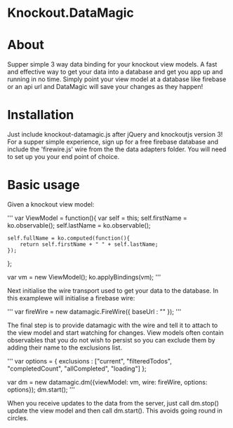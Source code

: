 Knockout.DataMagic
==================

# About #
Supper simple 3 way data binding for your knockout view models. A fast and effective way to get your data into a database and get you app up and running in no time. Simply point your view model at a database like firebase or an api url and DataMagic will save your changes as they happen!

# Installation #
Just include knockout-datamagic.js after jQuery and knockoutjs version 3! For a supper simple experience, sign up for a free firebase database and include the 'firewire.js' wire from the the data adapters folder.
You will need to set up you your end point of choice.

# Basic usage #

Given a knockout view model:

'''
var ViewModel = function(){
    var self = this;
    self.firstName = ko.observable();
    self.lastName = ko.observable();

    self.fullName = ko.computed(function(){
        return self.firstName + " " + self.lastName;
    });
};

var vm = new ViewModel();
ko.applyBindings(vm);
'''

Next initialise the wire transport used to get your data to the database. In this examplewe will initialise a firebase wire:

'''
var fireWire = new datamagic.FireWire({ baseUrl : "<The Url to your FireBase database>" });
'''

The final step is to provide datamagic with the wire and tell it to attach to the view model and start watching for changes.
View models often contain observables that you do not wish to persist so you can exclude them by adding their name to the exclusions list.

'''
var options = {
    exclusions  : ["current", "filteredTodos", "completedCount",  "allCompleted", "loading"]
};

var dm = new datamagic.dm({viewModel: vm, wire: fireWire, options: options});
dm.start();
'''

When you receive updates to the data from the server, just call dm.stop() update the view model and then call dm.start(). This avoids going round in circles.
